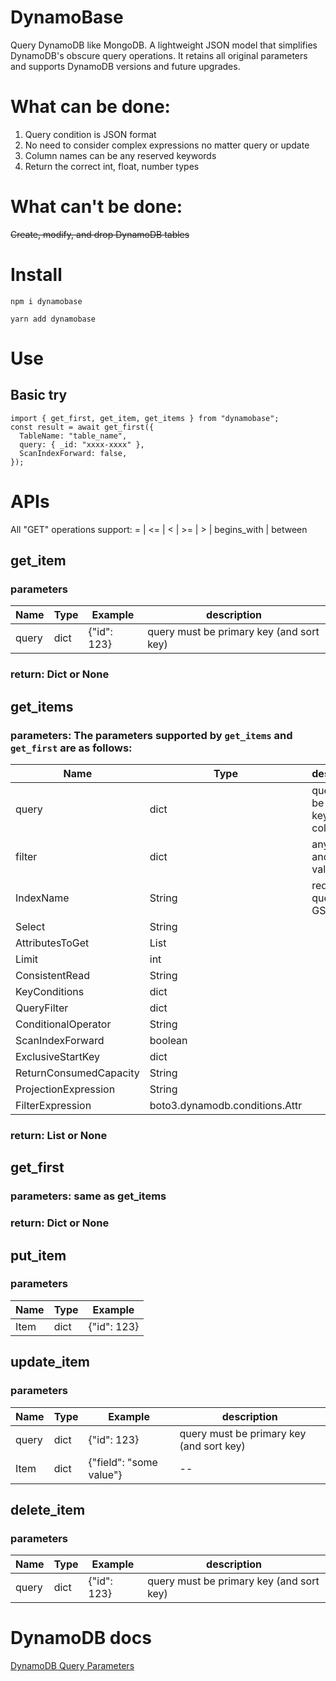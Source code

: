 # DynamoBase

Query DynamoDB like MongoDB. A lightweight JSON model that simplifies DynamoDB's obscure query operations. It retains all original parameters and supports DynamoDB versions and future upgrades.

# What can be done:

1. Query condition is JSON format
2. No need to consider complex expressions no matter query or update
3. Column names can be any reserved keywords
4. Return the correct int, float, number types

# What can't be done:

<del>Create, modify, and drop DynamoDB tables</del>

# Install

```
npm i dynamobase
```

```
yarn add dynamobase
```

# Use

## Basic try

```
import { get_first, get_item, get_items } from "dynamobase";
const result = await get_first({
  TableName: "table_name",
  query: { _id: "xxxx-xxxx" },
  ScanIndexForward: false,
});
```

# APIs

All "GET" operations support: = | <= | < | >= | > | begins_with | between

## get_item

### parameters

| Name  | Type | Example     | description                              |
| ----- | ---- | ----------- | ---------------------------------------- |
| query | dict | {"id": 123} | query must be primary key (and sort key) |

### return: Dict or None

## get_items

### parameters: The parameters supported by `get_items` and `get_first` are as follows:

| Name                   | Type                           | description                             |
| ---------------------- | ------------------------------ | --------------------------------------- |
| query                  | dict                           | query can be primary key or GSI columns |
| filter                 | dict                           | any fields and any values               |
| IndexName              | String                         | required if query is GSI or LSI         |
| Select                 | String                         |
| AttributesToGet        | List                           |
| Limit                  | int                            |
| ConsistentRead         | String                         |
| KeyConditions          | dict                           |
| QueryFilter            | dict                           |
| ConditionalOperator    | String                         |
| ScanIndexForward       | boolean                        |
| ExclusiveStartKey      | dict                           |
| ReturnConsumedCapacity | String                         |
| ProjectionExpression   | String                         |
| FilterExpression       | boto3.dynamodb.conditions.Attr |

### return: List<Dict> or None

## get_first

### parameters: same as get_items

### return: Dict or None

## put_item

### parameters

| Name | Type | Example     |
| ---- | ---- | ----------- |
| Item | dict | {"id": 123} |

## update_item

### parameters

| Name  | Type | Example                 | description                              |
| ----- | ---- | ----------------------- | ---------------------------------------- |
| query | dict | {"id": 123}             | query must be primary key (and sort key) |
| Item  | dict | {"field": "some value"} | --                                       |

## delete_item

### parameters

| Name  | Type | Example     | description                              |
| ----- | ---- | ----------- | ---------------------------------------- |
| query | dict | {"id": 123} | query must be primary key (and sort key) |

# DynamoDB docs

[DynamoDB Query Parameters](https://boto3.amazonaws.com/v1/documentation/api/latest/reference/services/dynamodb.html#DynamoDB.Client.query)
